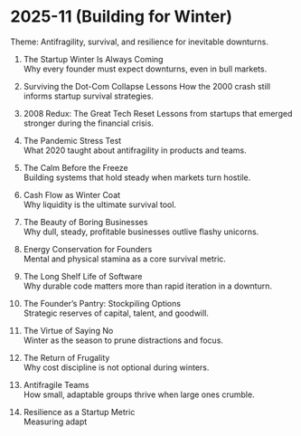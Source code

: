 # 2025-11 (Building for Winter)

Theme: Antifragility, survival, and resilience for inevitable downturns.  

1. The Startup Winter Is Always Coming  
   Why every founder must expect downturns, even in bull markets.  
2. Surviving the Dot-Com Collapse Lessons
   How the 2000 crash still informs startup survival strategies.  
3. 2008 Redux: The Great Tech Reset
   Lessons from startups that emerged stronger during the financial crisis.

4. The Pandemic Stress Test  
   What 2020 taught about antifragility in products and teams.  
5. The Calm Before the Freeze  
   Building systems that hold steady when markets turn hostile.  
6. Cash Flow as Winter Coat  
   Why liquidity is the ultimate survival tool.  
7. The Beauty of Boring Businesses  
   Why dull, steady, profitable businesses outlive flashy unicorns.  
8. Energy Conservation for Founders  
   Mental and physical stamina as a core survival metric.  
9. The Long Shelf Life of Software  
   Why durable code matters more than rapid iteration in a downturn.  
10. The Founder’s Pantry: Stockpiling Options  
    Strategic reserves of capital, talent, and goodwill.  
11. The Virtue of Saying No  
    Winter as the season to prune distractions and focus.  
12. The Return of Frugality  
    Why cost discipline is not optional during winters.  
13. Antifragile Teams  
    How small, adaptable groups thrive when large ones crumble.  
14. Resilience as a Startup Metric  
    Measuring adapt
